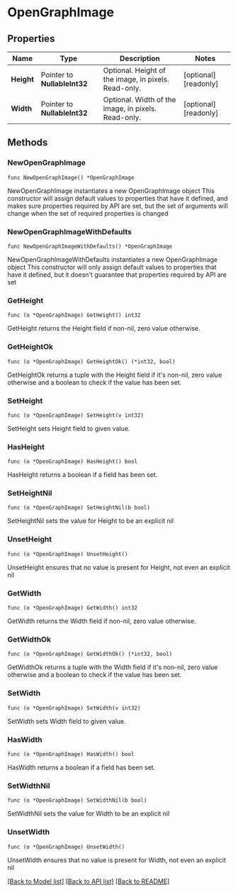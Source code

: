 # OpenGraphImage

## Properties

Name | Type | Description | Notes
------------ | ------------- | ------------- | -------------
**Height** | Pointer to **NullableInt32** | Optional. Height of the image, in pixels. Read-only. | [optional] [readonly] 
**Width** | Pointer to **NullableInt32** | Optional. Width of the image, in pixels. Read-only. | [optional] [readonly] 

## Methods

### NewOpenGraphImage

`func NewOpenGraphImage() *OpenGraphImage`

NewOpenGraphImage instantiates a new OpenGraphImage object
This constructor will assign default values to properties that have it defined,
and makes sure properties required by API are set, but the set of arguments
will change when the set of required properties is changed

### NewOpenGraphImageWithDefaults

`func NewOpenGraphImageWithDefaults() *OpenGraphImage`

NewOpenGraphImageWithDefaults instantiates a new OpenGraphImage object
This constructor will only assign default values to properties that have it defined,
but it doesn't guarantee that properties required by API are set

### GetHeight

`func (o *OpenGraphImage) GetHeight() int32`

GetHeight returns the Height field if non-nil, zero value otherwise.

### GetHeightOk

`func (o *OpenGraphImage) GetHeightOk() (*int32, bool)`

GetHeightOk returns a tuple with the Height field if it's non-nil, zero value otherwise
and a boolean to check if the value has been set.

### SetHeight

`func (o *OpenGraphImage) SetHeight(v int32)`

SetHeight sets Height field to given value.

### HasHeight

`func (o *OpenGraphImage) HasHeight() bool`

HasHeight returns a boolean if a field has been set.

### SetHeightNil

`func (o *OpenGraphImage) SetHeightNil(b bool)`

 SetHeightNil sets the value for Height to be an explicit nil

### UnsetHeight
`func (o *OpenGraphImage) UnsetHeight()`

UnsetHeight ensures that no value is present for Height, not even an explicit nil
### GetWidth

`func (o *OpenGraphImage) GetWidth() int32`

GetWidth returns the Width field if non-nil, zero value otherwise.

### GetWidthOk

`func (o *OpenGraphImage) GetWidthOk() (*int32, bool)`

GetWidthOk returns a tuple with the Width field if it's non-nil, zero value otherwise
and a boolean to check if the value has been set.

### SetWidth

`func (o *OpenGraphImage) SetWidth(v int32)`

SetWidth sets Width field to given value.

### HasWidth

`func (o *OpenGraphImage) HasWidth() bool`

HasWidth returns a boolean if a field has been set.

### SetWidthNil

`func (o *OpenGraphImage) SetWidthNil(b bool)`

 SetWidthNil sets the value for Width to be an explicit nil

### UnsetWidth
`func (o *OpenGraphImage) UnsetWidth()`

UnsetWidth ensures that no value is present for Width, not even an explicit nil

[[Back to Model list]](../README.md#documentation-for-models) [[Back to API list]](../README.md#documentation-for-api-endpoints) [[Back to README]](../README.md)


